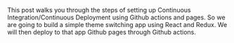 
This post walks you through the steps of setting up Continuous Integration/Continuous Deployment using Github actions and pages. So we are going to build a simple theme switching app using React and Redux. We will then deploy to that app Github pages through Github actions.
